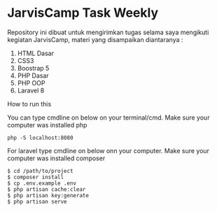 
# JarvisCamp Task Weekly

Repository ini dibuat untuk mengirimkan tugas selama saya mengikuti kegiatan JarvisCamp, materi yang disampaikan diantaranya :
1. HTML Dasar
2. CSS3
4. Boostrap 5
5. PHP Dasar
6. PHP OOP
7. Laravel 8

How to run this

You can type cmdline on below on your terminal/cmd. Make sure your computer was installed php

 ```
 php -S localhost:8080
```
For laravel type cmdline on below onn your computer. Make sure your computer was installed composer

 ```
 $ cd /path/to/project
 $ composer install
 $ cp .env.example .env
 $ php artisan cache:clear
 $ php artisan key:generate
 $ php artisan serve
 ```  


